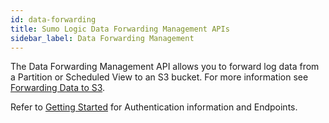```yaml
---
id: data-forwarding
title: Sumo Logic Data Forwarding Management APIs
sidebar_label: Data Forwarding Management
---
```


The Data Forwarding Management API allows you to forward log data from a Partition or Scheduled View to an S3 bucket. For more information see [Forwarding Data to S3](https://help.sumologic.com/Manage/Data-Forwarding/Configure-Data-Forwarding-from-Sumo-Logic-to-S3). 

Refer to [Getting Started](docs/api/index.md) for Authentication information and Endpoints.
